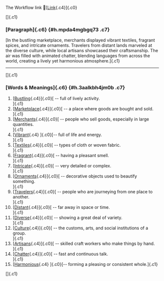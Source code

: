 The Workflow link
👏[[Link](https://www.google.com/url?q=http://www.google.com&sa=D&source=editors&ust=1761414225467894&usg=AOvVaw05FpNU1fIjSv92ZlK4jXtV){.c4}]{.c0}

[]{.c1}

### [Paragraph]{.c6} {#h.mpda4mgbgq73 .c7}

[In the bustling marketplace, merchants displayed vibrant textiles,
fragrant spices, and intricate ornaments. Travelers from distant lands
marveled at the diverse culture, while local artisans showcased their
craftsmanship. The air was filled with animated chatter, blending
languages from across the world, creating a lively yet harmonious
atmosphere.]{.c1}

------------------------------------------------------------------------

[]{.c1}

### [Words & Meanings]{.c6} {#h.3aalkbh4jm0b .c7}

1.  [[Bustling](https://www.google.com/url?q=http://www.google.com&sa=D&source=editors&ust=1761414225468885&usg=AOvVaw05eOZs1OliAzMiyI8IiLBC){.c4}]{.c0}[ --
    full of lively activity.\
    ]{.c1}
2.  [[Marketplace](https://www.google.com/url?q=http://www.google.com&sa=D&source=editors&ust=1761414225469078&usg=AOvVaw3HlkdxbkQ_G1D5lPIimWUk){.c4}]{.c0}[ --
    a place where goods are bought and sold.\
    ]{.c1}
3.  [[Merchants](https://www.google.com/url?q=http://www.google.com&sa=D&source=editors&ust=1761414225469267&usg=AOvVaw21t_NCg4LhuFKFQRnRmgNU){.c4}]{.c0}[ --
    people who sell goods, especially in large quantities.\
    ]{.c1}
4.  [[Vibrant](https://www.google.com/url?q=http://www.google.com&sa=D&source=editors&ust=1761414225469468&usg=AOvVaw2D1Jwjy0EcYTAudUJn_7QF){.c4}
    ]{.c0}[-- full of life and energy.\
    ]{.c1}
5.  [[Textiles](https://www.google.com/url?q=http://www.google.com&sa=D&source=editors&ust=1761414225469625&usg=AOvVaw0qg6E2_EWILoOeZoKaBBzb){.c4}]{.c0}[ --
    types of cloth or woven fabric.\
    ]{.c1}
6.  [[Fragrant](https://www.google.com/url?q=http://www.google.com&sa=D&source=editors&ust=1761414225469804&usg=AOvVaw3KV1OgBHg6myF6b4pmBcOe){.c4}]{.c0}[ --
    having a pleasant smell.\
    ]{.c1}
7.  [[Intricate](https://www.google.com/url?q=http://www.google.com&sa=D&source=editors&ust=1761414225469961&usg=AOvVaw32J15PAWKIxHkwyvsHY11m){.c4}]{.c0}[ --
    very detailed or complex.\
    ]{.c1}
8.  [[Ornaments](https://www.google.com/url?q=http://www.google.com&sa=D&source=editors&ust=1761414225470116&usg=AOvVaw3FkAN0QBORMwgpLWBD_nnT){.c4}]{.c0}[ --
    decorative objects used to beautify something.\
    ]{.c1}
9.  [[Travelers](https://www.google.com/url?q=http://www.google.com&sa=D&source=editors&ust=1761414225470307&usg=AOvVaw1bixRIJG_x7i-M8zpLWos0){.c4}]{.c0}[ --
    people who are journeying from one place to another.\
    ]{.c1}
10. [[Distant](https://www.google.com/url?q=http://www.google.com&sa=D&source=editors&ust=1761414225470500&usg=AOvVaw2qVjt8kRO1EBMtkFvmHHd_){.c4}]{.c0}[ --
    far away in space or time.\
    ]{.c1}
11. [[Diverse](https://www.google.com/url?q=http://www.google.com&sa=D&source=editors&ust=1761414225470653&usg=AOvVaw3BZkzrnFr7vMDzzPV_v3F9){.c4}]{.c0}[ --
    showing a great deal of variety.\
    ]{.c1}
12. [[Culture](https://www.google.com/url?q=http://www.google.com&sa=D&source=editors&ust=1761414225470820&usg=AOvVaw2JH67vKZKwBrefkWOr8uip){.c4}]{.c0}[ --
    the customs, arts, and social institutions of a group.\
    ]{.c1}
13. [[Artisans](https://www.google.com/url?q=http://www.google.com&sa=D&source=editors&ust=1761414225471040&usg=AOvVaw12Gyl8QKqqVEfBibVmZOWN){.c4}]{.c0}[ --
    skilled craft workers who make things by hand.\
    ]{.c1}
14. [[Chatter](https://www.google.com/url?q=http://www.google.com&sa=D&source=editors&ust=1761414225471224&usg=AOvVaw1KfO-BhM0s5Oae1lnTYLMi){.c4}]{.c0}[ --
    fast and continuous talk.\
    ]{.c1}
15. [[Harmonious](https://www.google.com/url?q=http://www.google.com&sa=D&source=editors&ust=1761414225471389&usg=AOvVaw38oPItUK-yJinbB-cXBgJy){.c4}
    ]{.c0}[-- forming a pleasing or consistent whole.]{.c1}

[]{.c1}
